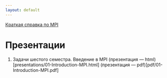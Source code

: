 ```yaml
---
layout: default
---
```

[Краткая справка по MPI](mpi-cheatsheet.md)

# Презентации
1. Задачи шестого семестра. Введение в MPI (презентация — html)[presentations/01-Introduction-MPI.html] (презентация — pdf)[pdf/01-Introduction-MPI.pdf]
